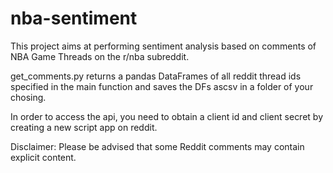 # nba-sentiment
This project aims at performing sentiment analysis based on comments of NBA Game Threads on the r/nba subreddit.

get_comments.py returns a pandas DataFrames of all reddit thread ids specified in the main function and saves the DFs ascsv in a folder of your chosing.

In order to access the api, you need to obtain a client id and client secret by creating a new script app on reddit.

Disclaimer: Please be advised that some Reddit comments may contain explicit content.
